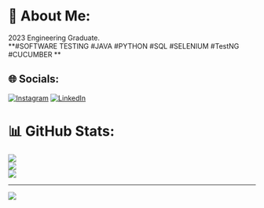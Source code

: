 # 💫 About Me:
2023 Engineering Graduate.<br>**#SOFTWARE TESTING #JAVA #PYTHON  #SQL #SELENIUM #TestNG #CUCUMBER **


## 🌐 Socials:
[![Instagram](https://img.shields.io/badge/Instagram-%23E4405F.svg?logo=Instagram&logoColor=white)](https://instagram.com/kumar_bharat730) [![LinkedIn](https://img.shields.io/badge/LinkedIn-%230077B5.svg?logo=linkedin&logoColor=white)](https://linkedin.com/in/bharatkumarhosamani) 


# 📊 GitHub Stats:
![](https://github-readme-stats.vercel.app/api?username=Bharat06032001&theme=dark&hide_border=false&include_all_commits=false&count_private=true)<br/>
![](https://github-readme-streak-stats.herokuapp.com/?user=Bharat06032001&theme=dark&hide_border=false)<br/>
![](https://github-readme-stats.vercel.app/api/top-langs/?username=Bharat06032001&theme=dark&hide_border=false&include_all_commits=false&count_private=true&layout=compact)

---
[![](https://visitcount.itsvg.in/api?id=Bharat06032001&icon=0&color=6)](https://visitcount.itsvg.in)

<!-- Proudly created with GPRM ( https://gprm.itsvg.in ) -->
